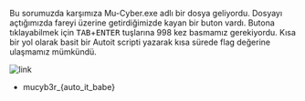 
Bu sorumuzda karşımıza Mu-Cyber.exe adlı bir dosya geliyordu. Dosyayı açtığımızda fareyi üzerine getirdiğimizde kayan bir buton vardı.
Butona tıklayabilmek için <kbd>TAB</kbd>+<kbd>ENTER</kbd> tuşlarına 998 kez basmamız gerekiyordu.
Kısa bir yol olarak basit bir Autoit scripti yazarak kısa sürede flag değerine ulaşmamız mümkündü.

![link](https://github.com/MuCyberLab/CTF/blob/master/Joy/998.JPG)

* mucyb3r_{auto_it_babe}
